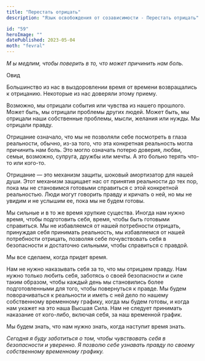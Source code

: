 ```yaml
---
title: "Перестать отрицать"
description: "Язык освобождения от созависимости - Перестать отрицать"

id: "59"
heroImage: ""
datePublished: 2023-05-04
moth: "fevral"
---
```


_М_ _ы_ _медлим,_ _чтобы_ _поверить_ _в_ _то,_ _что_ _может_ _причинить_ _нам_
_боль._

Овид

Большинство из нас в выздоровлении время от времени возвращались к отрицанию.
Некоторые из нас доверяли этому приему.

Возможно, мы отрицали события или чувства из нашего прошлого. Может быть, мы
отрицали проблемы других людей. Может быть, мы отрицали наши собственные
проблемы, мысли, желания или нужды. Мы отрицали правду.

Отрицание означало, что мы не позволяли себе посмотреть в глаза реальности,
обычно, из-за того, что эта конкретная реальность могла причинить нам боль.
Это могло означать потерю доверия, любви, семьи, возможно, супруга, дружбы или
мечты. А это больно терять что-то или кого-то.

Отрицание — это механизм защиты, шоковый амортизатор для нашей души. Этот
механизм защищает нас от принятия реальности до тех пор, пока мы не становимся
готовыми справиться с этой конкретной реальностью. Люди могут говорить правду
и кричать о ней, но мы не увидим и не услышим ее, пока мы не будем готовы.

Мы сильные и в то же время хрупкие существа. Иногда нам нужно время, чтобы
подготовить себя, время, чтобы быть готовыми справиться. Мы не избавляемся от
нашей потребности отрицать, принуждая себя принимать реальность, мы
избавляемся от нашей потребности отрицать, позволяя себе почувствовать себя в
безопасности и достаточно сильными, чтобы справиться с правдой.

Мы все сделаем, когда придет время.

Нам не нужно наказывать себя за то, что мы отрицаем правду. Нам нужно только
любить себя, заботясь о своей безопасности и силе таким образом, чтобы каждый
день мы становились более подготовленными для того, чтобы повернуться к
правде. Мы будем поворачиваться к реальности и иметь с ней дело по нашему
собственному временному графику, когда мы будем готовы, и когда нам укажет на
это наша Высшая Сила. Нам не следует принимать наказание от кого-либо, включая
себя, за наш временной график.

Мы будем знать, что нам нужно знать, когда наступит время знать.

_Сегодня_ _я_ _буду_ _заботиться_ _о_ _том,_ _чтобы_ _чувствовать_ _себя_ _в_
_безопасности_ _и_ _уверенно._ _Я_ _позволю_ _себе_ _узнавать_ _правду_ _по_
_своему_ _собственному_ _временному_ _графику._
